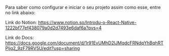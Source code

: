 Para saber como configurar e iniciar o seu projeto assim como esse, entre no link abaixo:

Link do Notion:
https://www.notion.so/Introdu-o-React-Native-1222bf77ef438079a0d2d7493e6daf6a?pvs=4

Link do Docs:
https://docs.google.com/document/d/1r91EvUMhD2lJMqdcFRNdqYhBqhRTPljq2_9zF79RV5U/edit?usp=sharing
